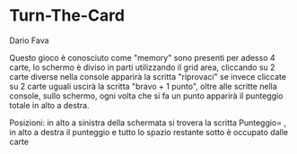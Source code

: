 # Turn-The-Card

Dario Fava

Questo gioco è conosciuto come "memory" sono presenti per adesso 4 carte, lo schermo è diviso in parti utilizzando il grid area, cliccando su 2 carte diverse nella console apparirà la scritta "riprovaci" se invece cliccate su 2 carte uguali uscirà la scritta "bravo + 1 punto", oltre alle scritte nella console, sullo schermo, ogni volta che si fa un punto apparirà il punteggio totale in alto a destra.

Posizioni: in alto a sinistra della schermata si trovera la scritta Punteggio= , in alto a destra il punteggio e tutto lo spazio restante sotto è occupato dalle carte
